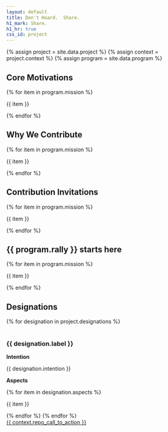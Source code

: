 ```yaml
---
layout: default
title: Don't Hoard.  Share.
h1_mark: Share.
h1_hr: true
css_id: project
---
```


{% assign project = site.data.project %}
{% assign context = project.context %}
{% assign program = site.data.program %}

<section>
  <h2>Core Motivations </h2>
  {% for item in program.mission %}
  <p>{{ item }}</p>
  {% endfor %}
</section>

<section>
  <h2>Why We Contribute</h2>
  {% for item in program.mission %}
  <p>{{ item }}</p>
  {% endfor %}
</section>

<section>
  <h2>Contribution Invitations</h2>
  {% for item in program.mission %}
  <p>{{ item }}</p>
  {% endfor %}
</section>

<section>
  <h2>{{ program.rally }} starts here</h2>
  {% for item in program.mission %}
  <p>{{ item }}</p>
  {% endfor %}
</section>

<section>
  <h2>Designations</h2>
  {% for designation in project.designations %}
  <br>
  <br>
  <h3>{{ designation.label }}</h3>
  <p><strong>Intention</strong></p> <p>{{ designation.intention }}</p>
  <p><strong>Aspects</strong></p>
    {% for item in designation.aspects %}
  <p>{{ item }}</p>
    {% endfor %}
  {% endfor %}
</section>

<div class="md-cta-group">
  <a href="{{ site.repo_url }}">{{ context.repo_call_to_action }}</a>
</div>
